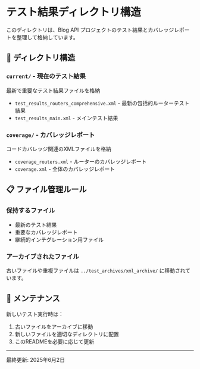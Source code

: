 # テスト結果ディレクトリ構造

このディレクトリは、Blog API プロジェクトのテスト結果とカバレッジレポートを整理して格納しています。

## 📁 ディレクトリ構造

### `current/` - 現在のテスト結果
最新で重要なテスト結果ファイルを格納
- `test_results_routers_comprehensive.xml` - 最新の包括的ルーターテスト結果
- `test_results_main.xml` - メインテスト結果

### `coverage/` - カバレッジレポート
コードカバレッジ関連のXMLファイルを格納
- `coverage_routers.xml` - ルーターのカバレッジレポート
- `coverage.xml` - 全体のカバレッジレポート

## 📋 ファイル管理ルール

### 保持するファイル
- 最新のテスト結果
- 重要なカバレッジレポート
- 継続的インテグレーション用ファイル

### アーカイブされたファイル
古いファイルや重複ファイルは `../test_archives/xml_archive/` に移動されています。

## 🔄 メンテナンス

新しいテスト実行時は：
1. 古いファイルをアーカイブに移動
2. 新しいファイルを適切なディレクトリに配置
3. このREADMEを必要に応じて更新

---
最終更新: 2025年6月2日
